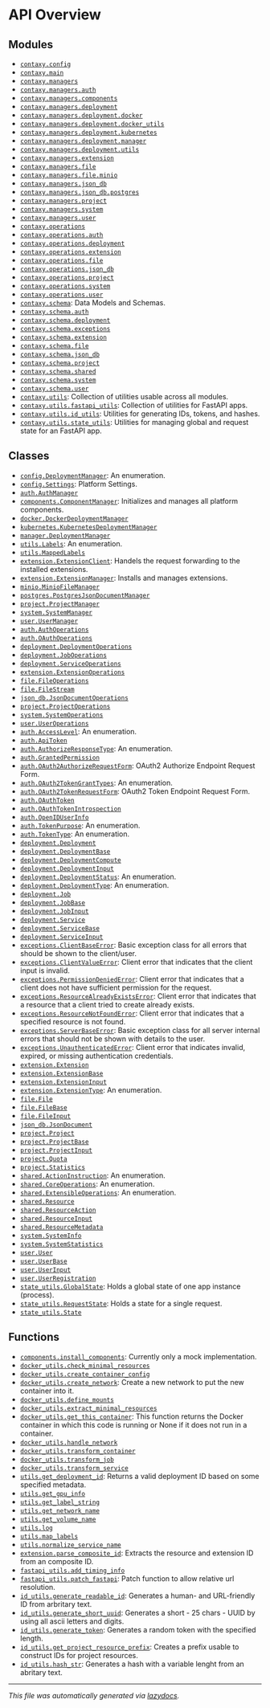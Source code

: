 <!-- markdownlint-disable -->

# API Overview

## Modules

- [`contaxy.config`](./contaxy.config.md#module-contaxyconfig)
- [`contaxy.main`](./contaxy.main.md#module-contaxymain)
- [`contaxy.managers`](./contaxy.managers.md#module-contaxymanagers)
- [`contaxy.managers.auth`](./contaxy.managers.auth.md#module-contaxymanagersauth)
- [`contaxy.managers.components`](./contaxy.managers.components.md#module-contaxymanagerscomponents)
- [`contaxy.managers.deployment`](./contaxy.managers.deployment.md#module-contaxymanagersdeployment)
- [`contaxy.managers.deployment.docker`](./contaxy.managers.deployment.docker.md#module-contaxymanagersdeploymentdocker)
- [`contaxy.managers.deployment.docker_utils`](./contaxy.managers.deployment.docker_utils.md#module-contaxymanagersdeploymentdocker_utils)
- [`contaxy.managers.deployment.kubernetes`](./contaxy.managers.deployment.kubernetes.md#module-contaxymanagersdeploymentkubernetes)
- [`contaxy.managers.deployment.manager`](./contaxy.managers.deployment.manager.md#module-contaxymanagersdeploymentmanager)
- [`contaxy.managers.deployment.utils`](./contaxy.managers.deployment.utils.md#module-contaxymanagersdeploymentutils)
- [`contaxy.managers.extension`](./contaxy.managers.extension.md#module-contaxymanagersextension)
- [`contaxy.managers.file`](./contaxy.managers.file.md#module-contaxymanagersfile)
- [`contaxy.managers.file.minio`](./contaxy.managers.file.minio.md#module-contaxymanagersfileminio)
- [`contaxy.managers.json_db`](./contaxy.managers.json_db.md#module-contaxymanagersjson_db)
- [`contaxy.managers.json_db.postgres`](./contaxy.managers.json_db.postgres.md#module-contaxymanagersjson_dbpostgres)
- [`contaxy.managers.project`](./contaxy.managers.project.md#module-contaxymanagersproject)
- [`contaxy.managers.system`](./contaxy.managers.system.md#module-contaxymanagerssystem)
- [`contaxy.managers.user`](./contaxy.managers.user.md#module-contaxymanagersuser)
- [`contaxy.operations`](./contaxy.operations.md#module-contaxyoperations)
- [`contaxy.operations.auth`](./contaxy.operations.auth.md#module-contaxyoperationsauth)
- [`contaxy.operations.deployment`](./contaxy.operations.deployment.md#module-contaxyoperationsdeployment)
- [`contaxy.operations.extension`](./contaxy.operations.extension.md#module-contaxyoperationsextension)
- [`contaxy.operations.file`](./contaxy.operations.file.md#module-contaxyoperationsfile)
- [`contaxy.operations.json_db`](./contaxy.operations.json_db.md#module-contaxyoperationsjson_db)
- [`contaxy.operations.project`](./contaxy.operations.project.md#module-contaxyoperationsproject)
- [`contaxy.operations.system`](./contaxy.operations.system.md#module-contaxyoperationssystem)
- [`contaxy.operations.user`](./contaxy.operations.user.md#module-contaxyoperationsuser)
- [`contaxy.schema`](./contaxy.schema.md#module-contaxyschema): Data Models and Schemas.
- [`contaxy.schema.auth`](./contaxy.schema.auth.md#module-contaxyschemaauth)
- [`contaxy.schema.deployment`](./contaxy.schema.deployment.md#module-contaxyschemadeployment)
- [`contaxy.schema.exceptions`](./contaxy.schema.exceptions.md#module-contaxyschemaexceptions)
- [`contaxy.schema.extension`](./contaxy.schema.extension.md#module-contaxyschemaextension)
- [`contaxy.schema.file`](./contaxy.schema.file.md#module-contaxyschemafile)
- [`contaxy.schema.json_db`](./contaxy.schema.json_db.md#module-contaxyschemajson_db)
- [`contaxy.schema.project`](./contaxy.schema.project.md#module-contaxyschemaproject)
- [`contaxy.schema.shared`](./contaxy.schema.shared.md#module-contaxyschemashared)
- [`contaxy.schema.system`](./contaxy.schema.system.md#module-contaxyschemasystem)
- [`contaxy.schema.user`](./contaxy.schema.user.md#module-contaxyschemauser)
- [`contaxy.utils`](./contaxy.utils.md#module-contaxyutils): Collection of utilities usable across all modules.
- [`contaxy.utils.fastapi_utils`](./contaxy.utils.fastapi_utils.md#module-contaxyutilsfastapi_utils): Collection of utilities for FastAPI apps.
- [`contaxy.utils.id_utils`](./contaxy.utils.id_utils.md#module-contaxyutilsid_utils): Utilities for generating IDs, tokens, and hashes.
- [`contaxy.utils.state_utils`](./contaxy.utils.state_utils.md#module-contaxyutilsstate_utils): Utilities for managing global and request state for an FastAPI app.

## Classes

- [`config.DeploymentManager`](./contaxy.config.md#class-deploymentmanager): An enumeration.
- [`config.Settings`](./contaxy.config.md#class-settings): Platform Settings.
- [`auth.AuthManager`](./contaxy.managers.auth.md#class-authmanager)
- [`components.ComponentManager`](./contaxy.managers.components.md#class-componentmanager): Initializes and manages all platform components.
- [`docker.DockerDeploymentManager`](./contaxy.managers.deployment.docker.md#class-dockerdeploymentmanager)
- [`kubernetes.KubernetesDeploymentManager`](./contaxy.managers.deployment.kubernetes.md#class-kubernetesdeploymentmanager)
- [`manager.DeploymentManager`](./contaxy.managers.deployment.manager.md#class-deploymentmanager)
- [`utils.Labels`](./contaxy.managers.deployment.utils.md#class-labels): An enumeration.
- [`utils.MappedLabels`](./contaxy.managers.deployment.utils.md#class-mappedlabels)
- [`extension.ExtensionClient`](./contaxy.managers.extension.md#class-extensionclient): Handels the request forwarding to the installed extensions.
- [`extension.ExtensionManager`](./contaxy.managers.extension.md#class-extensionmanager): Installs and manages extensions.
- [`minio.MinioFileManager`](./contaxy.managers.file.minio.md#class-miniofilemanager)
- [`postgres.PostgresJsonDocumentManager`](./contaxy.managers.json_db.postgres.md#class-postgresjsondocumentmanager)
- [`project.ProjectManager`](./contaxy.managers.project.md#class-projectmanager)
- [`system.SystemManager`](./contaxy.managers.system.md#class-systemmanager)
- [`user.UserManager`](./contaxy.managers.user.md#class-usermanager)
- [`auth.AuthOperations`](./contaxy.operations.auth.md#class-authoperations)
- [`auth.OAuthOperations`](./contaxy.operations.auth.md#class-oauthoperations)
- [`deployment.DeploymentOperations`](./contaxy.operations.deployment.md#class-deploymentoperations)
- [`deployment.JobOperations`](./contaxy.operations.deployment.md#class-joboperations)
- [`deployment.ServiceOperations`](./contaxy.operations.deployment.md#class-serviceoperations)
- [`extension.ExtensionOperations`](./contaxy.operations.extension.md#class-extensionoperations)
- [`file.FileOperations`](./contaxy.operations.file.md#class-fileoperations)
- [`file.FileStream`](./contaxy.operations.file.md#class-filestream)
- [`json_db.JsonDocumentOperations`](./contaxy.operations.json_db.md#class-jsondocumentoperations)
- [`project.ProjectOperations`](./contaxy.operations.project.md#class-projectoperations)
- [`system.SystemOperations`](./contaxy.operations.system.md#class-systemoperations)
- [`user.UserOperations`](./contaxy.operations.user.md#class-useroperations)
- [`auth.AccessLevel`](./contaxy.schema.auth.md#class-accesslevel): An enumeration.
- [`auth.ApiToken`](./contaxy.schema.auth.md#class-apitoken)
- [`auth.AuthorizeResponseType`](./contaxy.schema.auth.md#class-authorizeresponsetype): An enumeration.
- [`auth.GrantedPermission`](./contaxy.schema.auth.md#class-grantedpermission)
- [`auth.OAuth2AuthorizeRequestForm`](./contaxy.schema.auth.md#class-oauth2authorizerequestform): OAuth2 Authorize Endpoint Request Form.
- [`auth.OAuth2TokenGrantTypes`](./contaxy.schema.auth.md#class-oauth2tokengranttypes): An enumeration.
- [`auth.OAuth2TokenRequestForm`](./contaxy.schema.auth.md#class-oauth2tokenrequestform): OAuth2 Token Endpoint Request Form.
- [`auth.OAuthToken`](./contaxy.schema.auth.md#class-oauthtoken)
- [`auth.OAuthTokenIntrospection`](./contaxy.schema.auth.md#class-oauthtokenintrospection)
- [`auth.OpenIDUserInfo`](./contaxy.schema.auth.md#class-openiduserinfo)
- [`auth.TokenPurpose`](./contaxy.schema.auth.md#class-tokenpurpose): An enumeration.
- [`auth.TokenType`](./contaxy.schema.auth.md#class-tokentype): An enumeration.
- [`deployment.Deployment`](./contaxy.schema.deployment.md#class-deployment)
- [`deployment.DeploymentBase`](./contaxy.schema.deployment.md#class-deploymentbase)
- [`deployment.DeploymentCompute`](./contaxy.schema.deployment.md#class-deploymentcompute)
- [`deployment.DeploymentInput`](./contaxy.schema.deployment.md#class-deploymentinput)
- [`deployment.DeploymentStatus`](./contaxy.schema.deployment.md#class-deploymentstatus): An enumeration.
- [`deployment.DeploymentType`](./contaxy.schema.deployment.md#class-deploymenttype): An enumeration.
- [`deployment.Job`](./contaxy.schema.deployment.md#class-job)
- [`deployment.JobBase`](./contaxy.schema.deployment.md#class-jobbase)
- [`deployment.JobInput`](./contaxy.schema.deployment.md#class-jobinput)
- [`deployment.Service`](./contaxy.schema.deployment.md#class-service)
- [`deployment.ServiceBase`](./contaxy.schema.deployment.md#class-servicebase)
- [`deployment.ServiceInput`](./contaxy.schema.deployment.md#class-serviceinput)
- [`exceptions.ClientBaseError`](./contaxy.schema.exceptions.md#class-clientbaseerror): Basic exception class for all errors that should be shown to the client/user.
- [`exceptions.ClientValueError`](./contaxy.schema.exceptions.md#class-clientvalueerror): Client error that indicates that the client input is invalid.
- [`exceptions.PermissionDeniedError`](./contaxy.schema.exceptions.md#class-permissiondeniederror): Client error that indicates that a client does not have sufficient permission for the request.
- [`exceptions.ResourceAlreadyExistsError`](./contaxy.schema.exceptions.md#class-resourcealreadyexistserror): Client error that indicates that a resource that a client tried to create already exists.
- [`exceptions.ResourceNotFoundError`](./contaxy.schema.exceptions.md#class-resourcenotfounderror): Client error that indicates that a specified resource is not found.
- [`exceptions.ServerBaseError`](./contaxy.schema.exceptions.md#class-serverbaseerror): Basic exception class for all server internal errors that should not be shown with details to the user.
- [`exceptions.UnauthenticatedError`](./contaxy.schema.exceptions.md#class-unauthenticatederror): Client error that indicates invalid, expired, or missing authentication credentials.
- [`extension.Extension`](./contaxy.schema.extension.md#class-extension)
- [`extension.ExtensionBase`](./contaxy.schema.extension.md#class-extensionbase)
- [`extension.ExtensionInput`](./contaxy.schema.extension.md#class-extensioninput)
- [`extension.ExtensionType`](./contaxy.schema.extension.md#class-extensiontype): An enumeration.
- [`file.File`](./contaxy.schema.file.md#class-file)
- [`file.FileBase`](./contaxy.schema.file.md#class-filebase)
- [`file.FileInput`](./contaxy.schema.file.md#class-fileinput)
- [`json_db.JsonDocument`](./contaxy.schema.json_db.md#class-jsondocument)
- [`project.Project`](./contaxy.schema.project.md#class-project)
- [`project.ProjectBase`](./contaxy.schema.project.md#class-projectbase)
- [`project.ProjectInput`](./contaxy.schema.project.md#class-projectinput)
- [`project.Quota`](./contaxy.schema.project.md#class-quota)
- [`project.Statistics`](./contaxy.schema.project.md#class-statistics)
- [`shared.ActionInstruction`](./contaxy.schema.shared.md#class-actioninstruction): An enumeration.
- [`shared.CoreOperations`](./contaxy.schema.shared.md#class-coreoperations): An enumeration.
- [`shared.ExtensibleOperations`](./contaxy.schema.shared.md#class-extensibleoperations): An enumeration.
- [`shared.Resource`](./contaxy.schema.shared.md#class-resource)
- [`shared.ResourceAction`](./contaxy.schema.shared.md#class-resourceaction)
- [`shared.ResourceInput`](./contaxy.schema.shared.md#class-resourceinput)
- [`shared.ResourceMetadata`](./contaxy.schema.shared.md#class-resourcemetadata)
- [`system.SystemInfo`](./contaxy.schema.system.md#class-systeminfo)
- [`system.SystemStatistics`](./contaxy.schema.system.md#class-systemstatistics)
- [`user.User`](./contaxy.schema.user.md#class-user)
- [`user.UserBase`](./contaxy.schema.user.md#class-userbase)
- [`user.UserInput`](./contaxy.schema.user.md#class-userinput)
- [`user.UserRegistration`](./contaxy.schema.user.md#class-userregistration)
- [`state_utils.GlobalState`](./contaxy.utils.state_utils.md#class-globalstate): Holds a global state of one app instance (process).
- [`state_utils.RequestState`](./contaxy.utils.state_utils.md#class-requeststate): Holds a state for a single request.
- [`state_utils.State`](./contaxy.utils.state_utils.md#class-state)

## Functions

- [`components.install_components`](./contaxy.managers.components.md#function-install_components): Currently only a mock implementation.
- [`docker_utils.check_minimal_resources`](./contaxy.managers.deployment.docker_utils.md#function-check_minimal_resources)
- [`docker_utils.create_container_config`](./contaxy.managers.deployment.docker_utils.md#function-create_container_config)
- [`docker_utils.create_network`](./contaxy.managers.deployment.docker_utils.md#function-create_network): Create a new network to put the new container into it.
- [`docker_utils.define_mounts`](./contaxy.managers.deployment.docker_utils.md#function-define_mounts)
- [`docker_utils.extract_minimal_resources`](./contaxy.managers.deployment.docker_utils.md#function-extract_minimal_resources)
- [`docker_utils.get_this_container`](./contaxy.managers.deployment.docker_utils.md#function-get_this_container): This function returns the Docker container in which this code is running or None if it does not run in a container.
- [`docker_utils.handle_network`](./contaxy.managers.deployment.docker_utils.md#function-handle_network)
- [`docker_utils.transform_container`](./contaxy.managers.deployment.docker_utils.md#function-transform_container)
- [`docker_utils.transform_job`](./contaxy.managers.deployment.docker_utils.md#function-transform_job)
- [`docker_utils.transform_service`](./contaxy.managers.deployment.docker_utils.md#function-transform_service)
- [`utils.get_deployment_id`](./contaxy.managers.deployment.utils.md#function-get_deployment_id): Returns a valid deployment ID based on some specified metadata.
- [`utils.get_gpu_info`](./contaxy.managers.deployment.utils.md#function-get_gpu_info)
- [`utils.get_label_string`](./contaxy.managers.deployment.utils.md#function-get_label_string)
- [`utils.get_network_name`](./contaxy.managers.deployment.utils.md#function-get_network_name)
- [`utils.get_volume_name`](./contaxy.managers.deployment.utils.md#function-get_volume_name)
- [`utils.log`](./contaxy.managers.deployment.utils.md#function-log)
- [`utils.map_labels`](./contaxy.managers.deployment.utils.md#function-map_labels)
- [`utils.normalize_service_name`](./contaxy.managers.deployment.utils.md#function-normalize_service_name)
- [`extension.parse_composite_id`](./contaxy.managers.extension.md#function-parse_composite_id): Extracts the resource and extension ID from an composite ID.
- [`fastapi_utils.add_timing_info`](./contaxy.utils.fastapi_utils.md#function-add_timing_info)
- [`fastapi_utils.patch_fastapi`](./contaxy.utils.fastapi_utils.md#function-patch_fastapi): Patch function to allow relative url resolution.
- [`id_utils.generate_readable_id`](./contaxy.utils.id_utils.md#function-generate_readable_id): Generates a human- and URL-friendly ID from arbritary text.
- [`id_utils.generate_short_uuid`](./contaxy.utils.id_utils.md#function-generate_short_uuid): Generates a short - 25 chars - UUID by using all ascii letters and digits.
- [`id_utils.generate_token`](./contaxy.utils.id_utils.md#function-generate_token): Generates a random token with the specified length.
- [`id_utils.get_project_resource_prefix`](./contaxy.utils.id_utils.md#function-get_project_resource_prefix): Creates a prefix usable to construct IDs for project resources.
- [`id_utils.hash_str`](./contaxy.utils.id_utils.md#function-hash_str): Generates a hash with a variable lenght from an abritary text.


---

_This file was automatically generated via [lazydocs](https://github.com/ml-tooling/lazydocs)._
